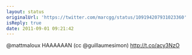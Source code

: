 ```yaml
---
layout: status
originalUrl: 'https://twitter.com/marcgg/status/109194207931023360'
isReply: true
date: 2011-09-01 09:21:42
---
```


@mattmaloux HAAAAAAN (cc @guillaumesimon) http://t.co/acy3NzO
